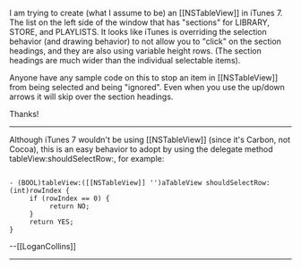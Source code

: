 I am trying to create (what I assume to be) an [[NSTableView]] in iTunes 7.  The list on the left side of the window that has "sections" for LIBRARY, STORE, and PLAYLISTS.  It looks like iTunes is overriding the selection behavior (and drawing behavior) to not allow you to "click" on the section headings, and they are also using variable height rows.  (The section headings are much wider than the individual selectable items).

Anyone have any sample code on this to stop an item in [[NSTableView]] from being selected and being "ignored".  Even when you use the up/down arrows it will skip over the section headings.

Thanks!

----

Although iTunes 7 wouldn't be using [[NSTableView]] (since it's Carbon, not Cocoa), this is an easy behavior to adopt by using the delegate method tableView:shouldSelectRow:, for example:

<code>
- (BOOL)tableView:([[NSTableView]] '')aTableView shouldSelectRow:(int)rowIndex {
     if (rowIndex == 0) {
          return NO;
     }
     return YES;
}
</code>

--[[LoganCollins]]

----